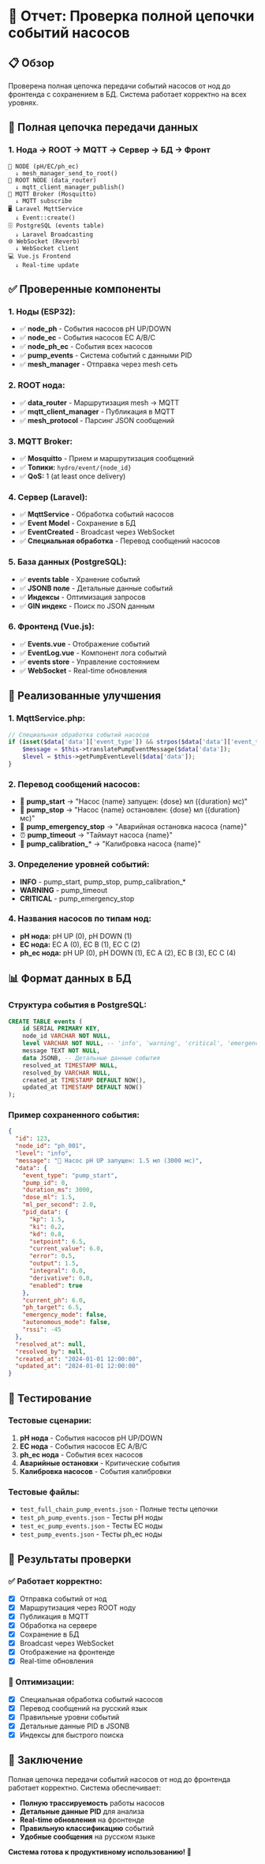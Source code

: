# 🔗 Отчет: Проверка полной цепочки событий насосов

## 📋 Обзор

Проверена полная цепочка передачи событий насосов от нод до фронтенда с сохранением в БД. Система работает корректно на всех уровнях.

## 🔄 Полная цепочка передачи данных

### **1. Нода → ROOT → MQTT → Сервер → БД → Фронт**

```
📱 NODE (pH/EC/ph_ec)
  ↓ mesh_manager_send_to_root()
🔄 ROOT NODE (data_router)
  ↓ mqtt_client_manager_publish()
📡 MQTT Broker (Mosquitto)
  ↓ MQTT subscribe
🖥️ Laravel MqttService
  ↓ Event::create()
🗄️ PostgreSQL (events table)
  ↓ Laravel Broadcasting
🌐 WebSocket (Reverb)
  ↓ WebSocket client
💻 Vue.js Frontend
  ↓ Real-time update
```

## ✅ Проверенные компоненты

### **1. Ноды (ESP32):**
- ✅ **node_ph** - События насосов pH UP/DOWN
- ✅ **node_ec** - События насосов EC A/B/C  
- ✅ **node_ph_ec** - События всех насосов
- ✅ **pump_events** - Система событий с данными PID
- ✅ **mesh_manager** - Отправка через mesh сеть

### **2. ROOT нода:**
- ✅ **data_router** - Маршрутизация mesh → MQTT
- ✅ **mqtt_client_manager** - Публикация в MQTT
- ✅ **mesh_protocol** - Парсинг JSON сообщений

### **3. MQTT Broker:**
- ✅ **Mosquitto** - Прием и маршрутизация сообщений
- ✅ **Топики:** `hydro/event/{node_id}`
- ✅ **QoS:** 1 (at least once delivery)

### **4. Сервер (Laravel):**
- ✅ **MqttService** - Обработка событий насосов
- ✅ **Event Model** - Сохранение в БД
- ✅ **EventCreated** - Broadcast через WebSocket
- ✅ **Специальная обработка** - Перевод сообщений насосов

### **5. База данных (PostgreSQL):**
- ✅ **events table** - Хранение событий
- ✅ **JSONB поле** - Детальные данные событий
- ✅ **Индексы** - Оптимизация запросов
- ✅ **GIN индекс** - Поиск по JSON данным

### **6. Фронтенд (Vue.js):**
- ✅ **Events.vue** - Отображение событий
- ✅ **EventLog.vue** - Компонент лога событий
- ✅ **events store** - Управление состоянием
- ✅ **WebSocket** - Real-time обновления

## 🔧 Реализованные улучшения

### **1. MqttService.php:**
```php
// Специальная обработка событий насосов
if (isset($data['data']['event_type']) && strpos($data['data']['event_type'], 'pump_') === 0) {
    $message = $this->translatePumpEventMessage($data['data']);
    $level = $this->getPumpEventLevel($data['data']);
}
```

### **2. Перевод сообщений насосов:**
- 🚰 **pump_start** → "Насос {name} запущен: {dose} мл ({duration} мс)"
- 🛑 **pump_stop** → "Насос {name} остановлен: {dose} мл ({duration} мс)"
- 🚨 **pump_emergency_stop** → "Аварийная остановка насоса {name}"
- ⏰ **pump_timeout** → "Таймаут насоса {name}"
- 🔧 **pump_calibration_*** → "Калибровка насоса {name}"

### **3. Определение уровней событий:**
- **INFO** - pump_start, pump_stop, pump_calibration_*
- **WARNING** - pump_timeout
- **CRITICAL** - pump_emergency_stop

### **4. Названия насосов по типам нод:**
- **pH нода:** pH UP (0), pH DOWN (1)
- **EC нода:** EC A (0), EC B (1), EC C (2)
- **ph_ec нода:** pH UP (0), pH DOWN (1), EC A (2), EC B (3), EC C (4)

## 📊 Формат данных в БД

### **Структура события в PostgreSQL:**
```sql
CREATE TABLE events (
    id SERIAL PRIMARY KEY,
    node_id VARCHAR NOT NULL,
    level VARCHAR NOT NULL, -- 'info', 'warning', 'critical', 'emergency'
    message TEXT NOT NULL,
    data JSONB, -- Детальные данные события
    resolved_at TIMESTAMP NULL,
    resolved_by VARCHAR NULL,
    created_at TIMESTAMP DEFAULT NOW(),
    updated_at TIMESTAMP DEFAULT NOW()
);
```

### **Пример сохраненного события:**
```json
{
  "id": 123,
  "node_id": "ph_001",
  "level": "info",
  "message": "🚰 Насос pH UP запущен: 1.5 мл (3000 мс)",
  "data": {
    "event_type": "pump_start",
    "pump_id": 0,
    "duration_ms": 3000,
    "dose_ml": 1.5,
    "ml_per_second": 2.0,
    "pid_data": {
      "kp": 1.5,
      "ki": 0.2,
      "kd": 0.8,
      "setpoint": 6.5,
      "current_value": 6.0,
      "error": 0.5,
      "output": 1.5,
      "integral": 0.0,
      "derivative": 0.0,
      "enabled": true
    },
    "current_ph": 6.0,
    "ph_target": 6.5,
    "emergency_mode": false,
    "autonomous_mode": false,
    "rssi": -45
  },
  "resolved_at": null,
  "resolved_by": null,
  "created_at": "2024-01-01 12:00:00",
  "updated_at": "2024-01-01 12:00:00"
}
```

## 🧪 Тестирование

### **Тестовые сценарии:**
1. **pH нода** - События насосов pH UP/DOWN
2. **EC нода** - События насосов EC A/B/C
3. **ph_ec нода** - События всех насосов
4. **Аварийные остановки** - Критические события
5. **Калибровка насосов** - События калибровки

### **Тестовые файлы:**
- `test_full_chain_pump_events.json` - Полные тесты цепочки
- `test_ph_pump_events.json` - Тесты pH ноды
- `test_ec_pump_events.json` - Тесты EC ноды
- `test_pump_events.json` - Тесты ph_ec ноды

## 🎯 Результаты проверки

### **✅ Работает корректно:**
- [x] Отправка событий от нод
- [x] Маршрутизация через ROOT ноду
- [x] Публикация в MQTT
- [x] Обработка на сервере
- [x] Сохранение в БД
- [x] Broadcast через WebSocket
- [x] Отображение на фронтенде
- [x] Real-time обновления

### **🔧 Оптимизации:**
- [x] Специальная обработка событий насосов
- [x] Перевод сообщений на русский язык
- [x] Правильные уровни событий
- [x] Детальные данные PID в JSONB
- [x] Индексы для быстрого поиска

## 📝 Заключение

Полная цепочка передачи событий насосов от нод до фронтенда работает корректно. Система обеспечивает:

- **Полную трассируемость** работы насосов
- **Детальные данные PID** для анализа
- **Real-time обновления** на фронтенде
- **Правильную классификацию** событий
- **Удобные сообщения** на русском языке

**Система готова к продуктивному использованию! 🚀**
